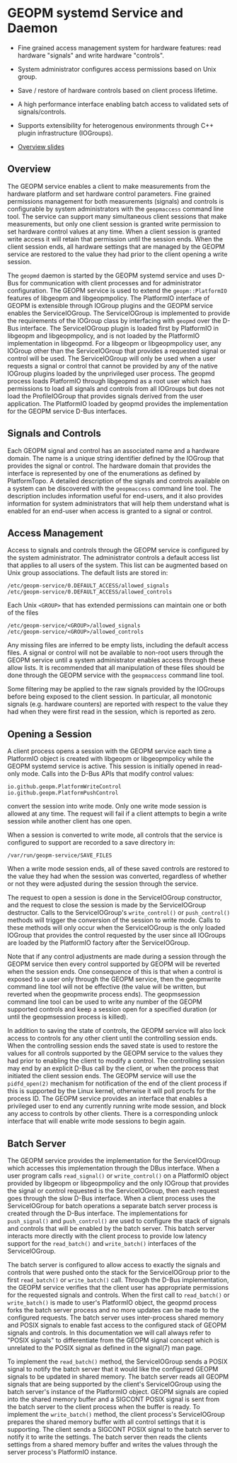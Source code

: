 GEOPM systemd Service and Daemon
================================

- Fine grained access management system for hardware features: read
  hardware "signals" and write hardware "controls".

- System administrator configures access permissions based on Unix
  group.

- Save / restore of hardware controls based on client process lifetime.

- A high performance interface enabling batch access to validated sets
  of signals/controls.

- Supports extensibility for heterogenous environments through C++
  plugin infrastructure (IOGroups).

- [Overview slides](https://geopm.github.io/pdf/geopm-service.pdf)

Overview
--------

The GEOPM service enables a client to make measurements from the
hardware platform and set hardware control parameters.  Fine grained
permissions management for both measurements (signals) and controls is
configurable by system administrators with the `geopmaccess` command
line tool.  The service can support many simultaneous client sessions
that make measurements, but only one client session is granted write
permission to set hardware control values at any time.  When a client
session is granted write access it will retain that permission until
the session ends.  When the client session ends, all hardware settings
that are managed by the GEOPM service are restored to the value they
had prior to the client opening a write session.

The `geopmd` daemon is started by the GEOPM systemd service and uses
D-Bus for communication with client processes and for administrator
configuration.  The GEOPM service is used to extend the
`geopm::PlatformIO` features of libgeopm and libgeopmpolicy.  The
PlatformIO interface of GEOPM is extensible through IOGroup plugins
and the GEOPM service enables the ServiceIOGroup.  The ServiceIOGroup
is implemented to provide the requirements of the IOGroup class by
interfacing with `geopmd` over the D-Bus interface.  The
ServiceIOGroup plugin is loaded first by PlatformIO in libgeopm and
libgeopmpolicy, and is not loaded by the PlatformIO implementation in
libgeopmd.  For a libgeopm or libgeopmpolicy user, any IOGroup other
than the ServiceIOGroup that provides a requested signal or control
will be used.  The ServiceIOGroup will only be used when a user
requests a signal or control that cannot be provided by any of the
native IOGroup plugins loaded by the unprivileged user process.  The
geopmd process loads PlatformIO through libgeopmd as a root user which
has permissions to load all signals and controls from all IOGroups but
does not load the ProfileIOGroup that provides signals derived from
the user application.  The PlatformIO loaded by geopmd provides the
implementation for the GEOPM service D-Bus interfaces.


Signals and Controls
--------------------

Each GEOPM signal and control has an associated name and a hardware
domain.  The name is a unique string identifier defined by the IOGroup
that provides the signal or control.  The hardware domain that
provides the interface is represented by one of the enumerations as
defined by PlatformTopo.  A detailed description of the signals and
controls available on a system can be discovered with the
`geopmaccess` command line tool.  The description includes information
useful for end-users, and it also provides information for system
administrators that will help them understand what is enabled for an
end-user when access is granted to a signal or control.


Access Management
-----------------

Access to signals and controls through the GEOPM service is configured
by the system administrator.  The administrator controls a default
access list that applies to all users of the system.  This list can be
augmented based on Unix group associations.  The default lists are
stored in:

    /etc/geopm-service/0.DEFAULT_ACCESS/allowed_signals
    /etc/geopm-service/0.DEFAULT_ACCESS/allowed_controls

Each Unix `<GROUP>` that has extended permissions can maintain one or
both of the files

    /etc/geopm-service/<GROUP>/allowed_signals
    /etc/geopm-service/<GROUP>/allowed_controls

Any missing files are inferred to be empty lists, including the
default access files.  A signal or control will not be available to
non-root users through the GEOPM service until a system administrator
enables access through these allow lists.  It is recommended that all
manipulation of these files should be done through the GEOPM service
with the `geopmaccess` command line tool.

Some filtering may be applied to the raw signals provided by the
IOGroups before being exposed to the client session.  In particular,
all monotonic signals (e.g. hardware counters) are reported with
respect to the value they had when they were first read in the
session, which is reported as zero.


Opening a Session
-----------------

A client process opens a session with the GEOPM service each time a
PlatformIO object is created with libgeopm or libgeopmpolicy while the
GEOPM systemd service is active.  This session is initially opened in
read-only mode.  Calls into the D-Bus APIs that modify control values:

    io.github.geopm.PlatformWriteControl
    io.github.geopm.PlatformPushControl

convert the session into write mode.  Only one write mode session is
allowed at any time.  The request will fail if a client attempts to
begin a write session while another client has one open.

When a session is converted to write mode, all controls that the
service is configured to support are recorded to a save directory in:

    /var/run/geopm-service/SAVE_FILES

When a write mode session ends, all of these saved controls are
restored to the value they had when the session was converted,
regardless of whether or not they were adjusted during the session
through the service.

The request to open a session is done in the ServiceIOGroup
constructor, and the request to close the session is made by the
ServiceIOGroup destructor.  Calls to the ServiceIOGroup's
`write_control()` or `push_control()` methods will trigger the
conversion of the session to write mode.  Calls to these methods will
only occur when the ServiceIOGroup is the only loaded IOGroup that
provides the control requested by the user since all IOGroups are
loaded by the PlatformIO factory after the ServiceIOGroup.

Note that if any control adjustments are made during a session through
the GEOPM service then every control supported by GEOPM will be
reverted when the session ends.  One consequence of this is that when
a control is exposed to a user only through the GEOPM service, then
the geopmwrite command line tool will not be effective (the value will
be written, but reverted when the geopmwrite process ends).  The
geopmsession command line tool can be used to write any number of the
GEOPM supported controls and keep a session open for a specified
duration (or until the geopmsession process is killed).

In addition to saving the state of controls, the GEOPM service will
also lock access to controls for any other client until the
controlling session ends.  When the controlling session ends the saved
state is used to restore the values for all controls supported by the
GEOPM service to the values they had prior to enabling the client to
modify a control.  The controlling session may end by an explicit
D-Bus call by the client, or when the process that initiated the
client session ends.  The GEOPM service will use the `pidfd_open(2)`
mechanism for notification of the end of the client process if this is
supported by the Linux kernel, otherwise it will poll procfs for the
process ID.  The GEOPM service provides an interface that enables a
privileged user to end any currently running write mode session, and
block any access to controls by other clients.  There is a
corresponding unlock interface that will enable write mode sessions to
begin again.


Batch Server
------------

The GEOPM service provides the implementation for the ServiceIOGroup
which accesses this implementation through the DBus interface.  When a
user program calls `read_signal()` or `write_control()` on a
PlatformIO object provided by libgeopm or libgeopmpolicy and the only
IOGroup that provides the signal or control requested is the
ServiceIOGroup, then each request goes through the slow D-Bus
interface.  When a client process uses the ServiceIOGroup for batch
operations a separate batch server process is created through the D-Bus
interface.  The implementations for `push_signal()` and
`push_control()` are used to configure the stack of signals and
controls that will be enabled by the batch server.  This batch server
interacts more directly with the client process to provide low latency
support for the `read_batch()` and `write_batch()` interfaces of the
ServiceIOGroup.

The batch server is configured to allow access to exactly the signals
and controls that were pushed onto the stack for the ServiceIOGroup
prior to the first `read_batch()` or `write_batch()` call.  Through
the D-Bus implementation, the GEOPM service verifies that the client
user has appropriate permissions for the requested signals and
controls.  When the first call to `read_batch()` or `write_batch()` is
made to user's PlatformIO object, the geopmd process forks the batch
server process and no more updates can be made to the configured
requests.  The batch server uses inter-process shared memory and POSIX
signals to enable fast access to the configured stack of GEOPM signals
and controls.  In this documentation we will call always refer to
"POSIX signals" to differentiate from the GEOPM signal concept which
is unrelated to the POSIX signal as defined in the signal(7) man page.

To implement the `read_batch()` method, the ServiceIOGroup sends a
POSIX signal to notify the batch server that it would like the
configured GEOPM signals to be updated in shared memory.  The batch
server reads all GEOPM signals that are being supported by the
client's ServiceIOGroup using the batch server's instance of the
PlatformIO object.  GEOPM signals are copied into the shared memory
buffer and a SIGCONT POSIX signal is sent from the batch server to the
client process when the buffer is ready.  To implement the
`write_batch()` method, the client process's ServiceIOGroup prepares
the shared memory buffer with all control settings that it is
supporting.  The client sends a SIGCONT POSIX signal to the batch
server to notify it to write the settings.  The batch server then
reads the clients settings from a shared memory buffer and writes the
values through the server process's PlatformIO instance.
